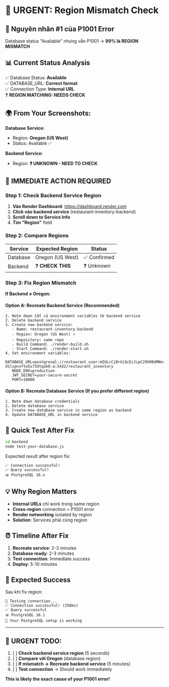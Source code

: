 # 🎯 URGENT: Region Mismatch Check

## 🚨 Nguyên nhân #1 của P1001 Error

Database status "Available" nhưng vẫn P1001 → **99% là REGION MISMATCH**

## 📊 Current Status Analysis

✅ Database Status: **Available**  
✅ DATABASE_URL: **Correct format**  
✅ Connection Type: **Internal URL**  
❓ **REGION MATCHING: NEEDS CHECK**

## 🌍 From Your Screenshots:

**Database Service:**
- Region: **Oregon (US West)**
- Status: Available ✅

**Backend Service:**
- Region: **❓ UNKNOWN - NEED TO CHECK**

## 🔧 IMMEDIATE ACTION REQUIRED

### Step 1: Check Backend Service Region

1. **Vào Render Dashboard**: https://dashboard.render.com
2. **Click vào backend service** (restaurant-inventory-backend)
3. **Scroll down to Service Info**
4. **Tìm "Region"** field

### Step 2: Compare Regions

| Service | Expected Region | Status |
|---------|----------------|---------|
| Database | Oregon (US West) | ✅ Confirmed |
| Backend | ❓ **CHECK THIS** | ❓ Unknown |

### Step 3: Fix Region Mismatch

**If Backend ≠ Oregon:**

#### Option A: Recreate Backend Service (Recommended)
```
1. Note down tất cả environment variables từ backend service
2. Delete backend service  
3. Create new backend service:
   - Name: restaurant-inventory-backend
   - Region: Oregon (US West) ⭐
   - Repository: same repo
   - Build Command: ./render-build.sh
   - Start Command: ./render-start.sh
4. Set environment variables:
   DATABASE_URL=postgresql://restaurant_user:mIULcCjBrUiQcEcJipC29hR8dMNnsGQh@dpg-d1lspnvfte5s73dtqok0-a:5432/restaurant_inventory
   NODE_ENV=production
   JWT_SECRET=your-secure-secret
   PORT=10000
```

#### Option B: Recreate Database Service (If you prefer different region)
```
1. Note down database credentials
2. Delete database service
3. Create new database service in same region as backend
4. Update DATABASE_URL in backend service
```

## 🚀 Quick Test After Fix

```bash
cd backend
node test-your-database.js
```

Expected result after region fix:
```
✅ Connection successful!
✅ Query successful!
📊 PostgreSQL 16.x
```

## 💡 Why Region Matters

- **Internal URLs** chỉ work trong same region
- **Cross-region** connection = P1001 error
- **Render networking** isolated by region
- **Solution**: Services phải cùng region

## ⏰ Timeline After Fix

1. **Recreate service**: 2-3 minutes
2. **Database ready**: 2-3 minutes  
3. **Test connection**: Immediate success
4. **Deploy**: 5-10 minutes

## 🎯 Expected Success

Sau khi fix region:
```
🔄 Testing connection...
✅ Connection successful! (250ms)
✅ Query successful
📊 PostgreSQL 16.1
🎉 Your PostgreSQL setup is working
```

---

## 🚨 URGENT TODO:

1. [ ] **Check backend service region** (5 seconds)
2. [ ] **Compare với Oregon** (database region)  
3. [ ] **If mismatch → Recreate backend service** (5 minutes)
4. [ ] **Test connection** → Should work immediately

**This is likely the exact cause of your P1001 error!**